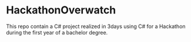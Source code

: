 # HackathonOverwatch
This repo contain a C# project realized in 3days using C# for a Hackathon during the first year of a bachelor degree.
